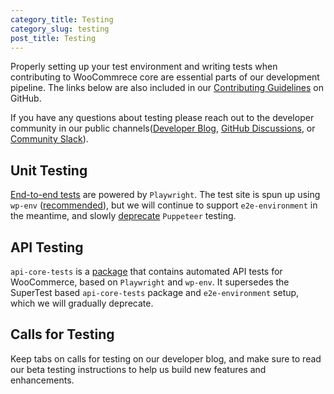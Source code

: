 ```yaml
---
category_title: Testing
category_slug: testing
post_title: Testing
---
```


Properly setting up your test environment and writing tests when contributing to WooCommrece core are essential parts of our development pipeline. The links below are also included in our [Contributing Guidelines](https://github.com/woocommerce/woocommerce/blob/trunk/.github/CONTRIBUTING.md) on GitHub.

If you have any questions about testing please reach out to the developer community in our public channels([Developer Blog](https://developer.woo.com/blog/), [GitHub Discussions](https://github.com/woocommerce/woocommerce/discussions), or [Community Slack](https://woo.com/community-slack/)).

## Unit Testing

[End-to-end tests](https://github.com/woocommerce/woocommerce/tree/trunk/plugins/woocommerce/tests/e2e-pw) are powered by `Playwright`. The test site is spun up using `wp-env` ([recommended](https://developer.wordpress.org/block-editor/reference-guides/packages/packages-env/)), but we will continue to support `e2e-environment` in the meantime, and slowly [deprecate](https://github.com/woocommerce/woocommerce/blob/trunk/plugins/woocommerce/tests/e2e/README.md) `Puppeteer` testing. 

## API Testing

`api-core-tests` is a [package](https://github.com/woocommerce/woocommerce/tree/trunk/plugins/woocommerce/tests/api-core-tests#guide-for-writing-api-tests) that contains automated API tests for WooCommerce, based on `Playwright` and `wp-env`. It supersedes the SuperTest based `api-core-tests` package and `e2e-environment` setup, which we will gradually deprecate.

## Calls for Testing

Keep tabs on calls for testing on our developer blog, and make sure to read our beta testing instructions to help us build new features and enhancements.
